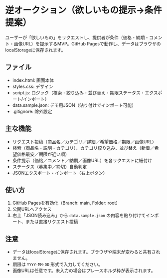 # 逆オークション（欲しいもの提示→条件提案）

ユーザーが「欲しいもの」をリクエストし、提供者が条件（価格・納期・コメント・画像URL）を提示するMVP。GitHub Pagesで動作し、データはブラウザのlocalStorageに保存されます。

## ファイル
- index.html: 画面本体
- styles.css: デザイン
- script.js: ロジック（検索・絞り込み・並び替え・期限ステータス・エクスポート/インポート）
- data.sample.json: デモ用JSON（貼り付けでインポート可能）
- .gitignore: 除外設定

## 主な機能
- リクエスト投稿（商品名／カテゴリ／詳細／希望価格／期限／画像URL）
- 検索（商品名・説明・カテゴリ）、カテゴリ絞り込み、並び替え（新着／希望価格最安／期限が近い順）
- 条件提示（価格／コメント／納期／画像URL）を各リクエストに紐付け
- ステータス（募集中／締切）自動判定
- JSONエクスポート・インポート（右上ボタン）

## 使い方
1. GitHub Pagesを有効化（Branch: main, Folder: root）
2. 公開URLへアクセス
3. 右上「JSON読み込み」から `data.sample.json` の内容を貼り付けてインポート、または直接リクエスト投稿

## 注意
- データはlocalStorageに保存されます。ブラウザや端末が変わると共有されません。
- 期限は `YYYY-MM-DD` 形式で入力してください。
- 画像URLは任意です。未入力の場合はプレースホルダ枠が表示されます。
